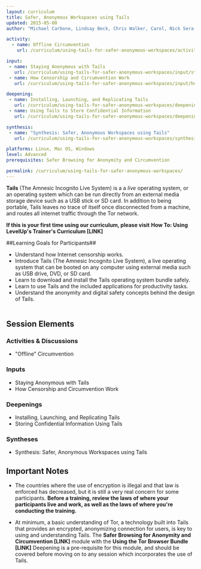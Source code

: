 ```yaml
---
layout: curriculum
title: Safer, Anonymous Workspaces using Tails
updated: 2015-05-00
author: "Michael Carbone, Lindsay Beck, Chris Walker, Carol, Nick Sera-Leyva"

activity:
  - name: Offline Circumvention
    url: /curriculum/using-tails-for-safer-anonymous-workspaces/activity-and-discussion/offline-circumvention/

input:
 - name: Staying Anonymous with Tails
   url: /curriculum/using-tails-for-safer-anonymous-workspaces/input/staying-anonymous-with-tails/
 - name: How Censorship and Circumvention Work
   url: /curriculum/using-tails-for-safer-anonymous-workspaces/input/how-censorship-and-circumvention-work/

deepening:
 - name: Installing, Launching, and Replicating Tails
   url: /curriculum/using-tails-for-safer-anonymous-workspaces/deepening/installing-tails/
 - name: Using Tails to Store Confidential Information
   url: /curriculum/using-tails-for-safer-anonymous-workspaces/deepening/storing-confidential-info/

synthesis:
 - name: "Synthesis: Safer, Anonymous Workspaces using Tails"
   url: /curriculum/using-tails-for-safer-anonymous-workspaces/synthesis/

platforms: Linux, Mac OS, Windows
level: Advanced
prerequisites: Safer Browsing for Anonymity and Circumvention

permalink: /curriculum/using-tails-for-safer-anonymous-workspaces/
---
```


**Tails** (The Amnesic Incognito Live System) is a a *live* operating system, or an operating system which can be run directly from an external media storage device such as a USB stick or SD card. In addition to being portable, Tails leaves no trace of itself once disconnected from a machine, and routes all internet traffic through the Tor network.

**If this is your first time using our curriculum, please visit** **How To: Using LevelUp's Trainer's Curriculum [LINK]**

##Learning Goals for Participants##
- Understand how Internet censorship works.
- Introduce Tails (The Amnesic Incognito Live System), a live operating system that can be booted on any computer using external media such as USB drive, DVD, or SD card.
- Learn to download and install the Tails operating system bundle safely.
- Learn to use Tails and the included applications for productivity tasks.
- Understand the anonymity and digital safety concepts behind the design of Tails.
<br><br>

## Session Elements ##

### Activities & Discussions ###


- "Offline" Circumvention

### Inputs ###


- Staying Anonymous with Tails
- How Censorship and Circumvention Work

### Deepenings ###


- Installing, Launching, and Replicating Tails
- Storing Confidential Information Using Tails

### Syntheses ###

- Synthesis: Safer, Anonymous Workspaces using Tails


## Important Notes ##



- The countries where the use of encryption is illegal and that law is enforced has decreased, but it is still a very real concern for some participants. **Before a training, review the laws of where your participants live and work, as well as the laws of where you're conducting the training.**



- At minimum, a basic understanding of Tor, a technology built into Tails that provides an encrypted, anonymizing connection for users, is key to using and understanding Tails. The **Safer Browsing for Anonymity and Circumvention [LINK]** module with the **Using the Tor Browser Bundle  [LINK]** Deepening is a pre-requisite for this module, and should be covered before moving on to any session which incorporates the use of Tails.
